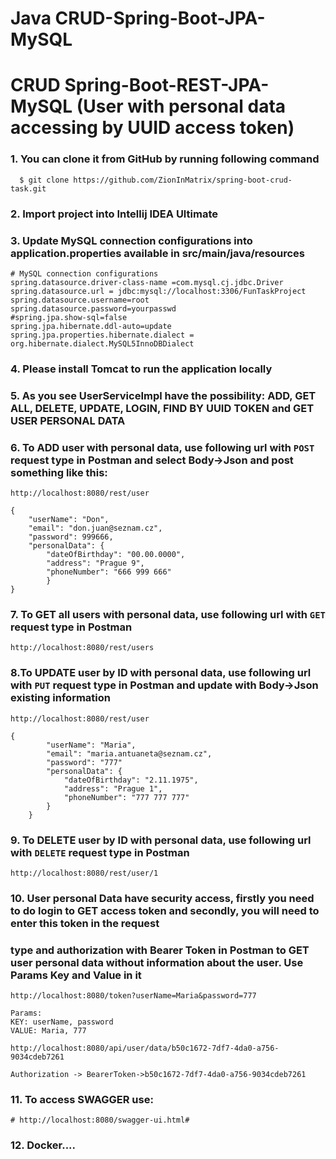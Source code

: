 # Java CRUD-Spring-Boot-JPA-MySQL


# CRUD Spring-Boot-REST-JPA-MySQL (User with personal data accessing by UUID access token)

### 1. You can clone it from GitHub by running following command

```
  $ git clone https://github.com/ZionInMatrix/spring-boot-crud-task.git
```

### 2. Import project into Intellij IDEA Ultimate

### 3. Update MySQL connection configurations into application.properties available in src/main/java/resources

```
# MySQL connection configurations
spring.datasource.driver-class-name =com.mysql.cj.jdbc.Driver
spring.datasource.url = jdbc:mysql://localhost:3306/FunTaskProject
spring.datasource.username=root
spring.datasource.password=yourpasswd
#spring.jpa.show-sql=false
spring.jpa.hibernate.ddl-auto=update
spring.jpa.properties.hibernate.dialect = org.hibernate.dialect.MySQL5InnoDBDialect
```

### 4. Please install Tomcat to run the application locally

### 5. As you see UserServiceImpl have the possibility: ADD, GET ALL, DELETE, UPDATE, LOGIN, FIND BY UUID TOKEN and GET USER PERSONAL DATA

### 6. To ADD user with personal data, use following url with `POST` request type in Postman and select Body->Json and post something like this:

```
http://localhost:8080/rest/user

{
    "userName": "Don",
    "email": "don.juan@seznam.cz",
    "password": 999666,
    "personalData": {
        "dateOfBirthday": "00.00.0000",
        "address": "Prague 9",
        "phoneNumber": "666 999 666"
        }
}
```


### 7. To GET all users with personal data, use following url with `GET` request type in Postman

```
http://localhost:8080/rest/users
```

### 8.To UPDATE user by ID with personal data, use following url with `PUT` request type in Postman and update with Body->Json existing information

```
http://localhost:8080/rest/user

{
        "userName": "Maria",
        "email": "maria.antuaneta@seznam.cz",
        "password": "777"
        "personalData": {
            "dateOfBirthday": "2.11.1975",
            "address": "Prague 1",
            "phoneNumber": "777 777 777"
        }
    }
```
### 9. To DELETE user by ID with personal data, use following url with `DELETE` request type in Postman

```
http://localhost:8080/rest/user/1
```
### 10. User personal Data have security access, firstly you need to do login to GET access token and secondly, you will need to enter this token in the request   
### type and authorization with Bearer Token in Postman to GET user personal data without information about the user. Use Params Key and Value in it

```
http://localhost:8080/token?userName=Maria&password=777

Params: 
KEY: userName, password
VALUE: Maria, 777
```
```
http://localhost:8080/api/user/data/b50c1672-7df7-4da0-a756-9034cdeb7261

Authorization -> BearerToken->b50c1672-7df7-4da0-a756-9034cdeb7261
```

### 11. To access SWAGGER use:

```
# http://localhost:8080/swagger-ui.html#
```

### 12. Docker....




